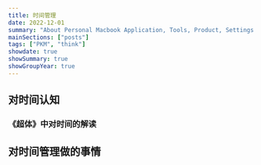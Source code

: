 ```yaml
---
title: 时间管理
date: 2022-12-01
summary: "About Personal Macbook Application, Tools, Product, Settings.."
mainSections: ["posts"]
tags: ["PKM", "think"]
showdate: true
showSummary: true
showGroupYear: true
---
```


## 对时间认知

###

### 《超体》中对时间的解读

## 对时间管理做的事情